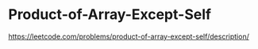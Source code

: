 # Product-of-Array-Except-Self
https://leetcode.com/problems/product-of-array-except-self/description/
